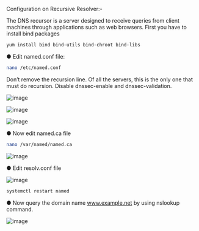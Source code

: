Configuration on Recursive Resolver:-

The DNS recursor is a server designed to receive queries from client machines through applications such as web browsers. 
First you have to install bind packages

```bash
yum install bind bind-utils bind-chroot bind-libs 
```
●	 Edit named.conf file:	
```bash
nano /etc/named.conf
```
Don’t remove the recursion line. Of all the servers, this is the only one that must do recursion. Disable dnssec-enable and dnssec-validation. 

![image](https://github.com/gawhale-ashwini/Security-Project/assets/149654320/7ebf84b7-144f-4119-b2b1-1fa213da5d4e)

![image](https://github.com/gawhale-ashwini/Security-Project/assets/149654320/a7f48794-8ce0-4248-b409-d75350e90092)

![image](https://github.com/gawhale-ashwini/Security-Project/assets/149654320/89ad1500-adbf-4738-a3fc-b3658081321d)

●	Now edit named.ca file
```bash
nano /var/named/named.ca
```
![image](https://github.com/gawhale-ashwini/Security-Project/assets/149654320/82d7046f-c924-4eec-a080-8b8f01dc7463)

●	Edit resolv.conf file

![image](https://github.com/gawhale-ashwini/Security-Project/assets/149654320/77b97054-233b-4dcd-9169-4013d2837e76)


```bash
systemctl restart named
```
●	Now query the domain name www.example.net by using nslookup command.

![image](https://github.com/gawhale-ashwini/Security-Project/assets/149654320/45f96f88-4256-4727-847d-c65b9956b10b)

